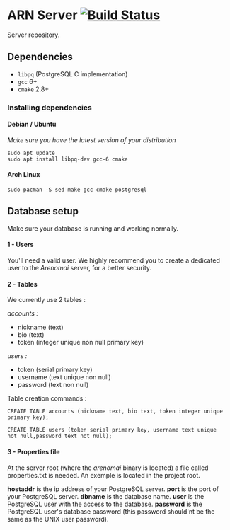 # ARN Server [![Build Status](https://travis-ci.org/Arenomai/server.svg?branch=master)](https://travis-ci.org/Arenomai/server)

Server repository.

## Dependencies

- `libpq` (PostgreSQL C implementation)
- `gcc` 6+
- `cmake` 2.8+

### Installing dependencies

#### Debian / Ubuntu

*Make sure you have the latest version of your distribution*

```
sudo apt update
sudo apt install libpq-dev gcc-6 cmake
```

#### Arch Linux

`sudo pacman -S sed make gcc cmake postgresql`


## Database setup

Make sure your database is running and working normally.

#### 1 - Users

You'll need a valid user.
We highly recommend you to create a dedicated user to the *Arenomai* server, for a better security.

#### 2 - Tables

We currently use 2 tables :

  *accounts :*
  - nickname (text)
  - bio (text)
  - token (integer unique non null primary key)


  *users :*
  - token (serial primary key)
  - username (text unique non null)
  - password (text non null)

Table creation commands :

`CREATE TABLE accounts (nickname text, bio text, token integer unique primary key);`

`CREATE TABLE users (token serial primary key, username text unique  not null,password text not null);`

#### 3 - Properties file

At the server root (where the *arenomai* binary is located) a file called properties.txt is needed. An exemple is located in the project root.

**hostaddr** is the ip address of your PostgreSQL server.
**port** is the port of your PostgreSQL server.
**dbname** is the database name.
**user** is the PostgreSQL user with the access to the database.
**password** is the PostgreSQL user's database password (this password should'nt be the same as the UNIX user password). 
